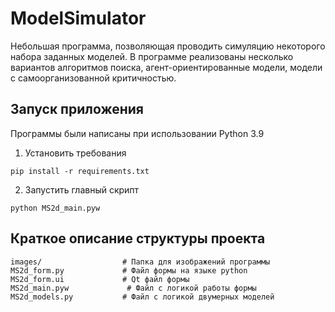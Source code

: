 # ModelSimulator

Небольшая программа, позволяющая проводить симуляцию некоторого набора заданных моделей. 
В программе реализованы несколько вариантов алгоритмов поиска, агент-ориентированные модели, 
модели с самоорганизованной критичностью.

## Запуск приложения
Программы были написаны при использовании Python 3.9
1. Установить требования

`pip install -r requirements.txt`

2. Запустить главный скрипт

`python MS2d_main.pyw`


## Краткое описание структуры проекта
```
images/                  # Папка для изображений программы
MS2d_form.py             # Файл формы на языке python
MS2d_form.ui             # Qt файл формы
MS2d_main.pyw             # Файл с логикой работы формы
MS2d_models.py           # Файл с логикой двумерных моделей
```